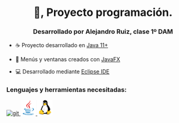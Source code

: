 <h1 align="center">👋, Proyecto programación.</h1>
<h3 align="center">Desarrollado por Alejandro Ruiz, clase 1º DAM</h3>

- ☕️ Proyecto desarrollado en [Java 11+](https://www.java.com/es/)

- 🧠 Menús y ventanas creados con [JavaFX](https://openjfx.io/)

- 💻 Desarrollado mediante [Eclipse IDE](https://www.eclipse.org/downloads/)


<h3 align="left">Lenguajes y herramientas necesitadas:</h3>
<p align="left"> <a href="https://git-scm.com/" target="_blank" rel="noreferrer"> <img src="https://www.vectorlogo.zone/logos/git-scm/git-scm-icon.svg" alt="git" width="40" height="40"/> </a> <a href="https://www.java.com" target="_blank" rel="noreferrer"> <img src="https://raw.githubusercontent.com/devicons/devicon/master/icons/java/java-original.svg" alt="java" width="40" height="40"/> </a> <a href="https://www.linux.org/" target="_blank" rel="noreferrer"> <img src="https://raw.githubusercontent.com/devicons/devicon/master/icons/linux/linux-original.svg" alt="linux" width="40" height="40"/> </a> </p>
